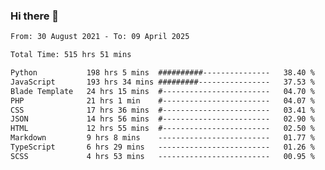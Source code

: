 ### Hi there 👋

<!--
**dominoto/dominoto** is a ✨ _special_ ✨ repository because its `README.md` (this file) appears on your GitHub profile.

Here are some ideas to get you started:

- 🔭 I’m currently working on ...
- 🌱 I’m currently learning ...
- 👯 I’m looking to collaborate on ...
- 🤔 I’m looking for help with ...
- 💬 Ask me about ...
- 📫 How to reach me: ...
- 😄 Pronouns: ...
- ⚡ Fun fact: ...
-->
<!--START_SECTION:waka-->

```txt
From: 30 August 2021 - To: 09 April 2025

Total Time: 515 hrs 51 mins

Python           198 hrs 5 mins  ##########---------------   38.40 %
JavaScript       193 hrs 34 mins #########----------------   37.53 %
Blade Template   24 hrs 15 mins  #------------------------   04.70 %
PHP              21 hrs 1 min    #------------------------   04.07 %
CSS              17 hrs 36 mins  #------------------------   03.41 %
JSON             14 hrs 56 mins  #------------------------   02.90 %
HTML             12 hrs 55 mins  #------------------------   02.50 %
Markdown         9 hrs 8 mins    -------------------------   01.77 %
TypeScript       6 hrs 29 mins   -------------------------   01.26 %
SCSS             4 hrs 53 mins   -------------------------   00.95 %
```

<!--END_SECTION:waka-->
